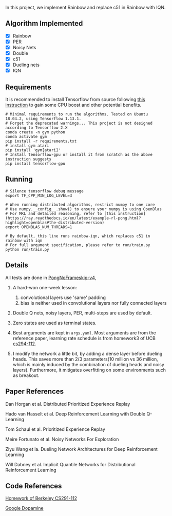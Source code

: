 In this project, we implement Rainbow and replace c51 in Rainbow with IQN.

## Algorithm Implemented

- [x] Rainbow
- [x] PER
- [x] Noisy Nets
- [x] Double
- [x] c51
- [x] Dueling nets
- [x] IQN

## Requirements

It is recommended to install Tensorflow from source following [this instruction](https://www.tensorflow.org/install/source) to gain some CPU boost and other potential benefits.

```shell
# Minimal requirements to run the algorithms. Tested on Ubuntu 18.04.2, using Tensorflow 1.13.1.
# Forget the deprecated warnings... This project is not designed according to Tensorflow 2.X
conda create -n gym python
conda activate gym
pip install -r requirements.txt
# install gym atari
pip install 'gym[atari]'
# Install tensorflow-gpu or install it from scratch as the above instruction suggests
pip install tensorflow-gpu
```

## Running

```shell
# Silence tensorflow debug message
export TF_CPP_MIN_LOG_LEVEL=3

# When running distributed algorithms, restrict numpy to one core
# Use numpy.__config__.show() to ensure your numpy is using OpenBlas
# For MKL and detailed reasoning, refer to [this instruction](https://ray.readthedocs.io/en/latest/example-rl-pong.html?highlight=openblas#the-distributed-version)
export OPENBLAS_NUM_THREADS=1

# By default, this line runs rainbow-iqn, which replaces c51 in rainbow with iqn
# For full argument specification, please refer to run/train.py
python run/train.py
```

## Details

All tests are done in [PongNoFrameskip-v4](https://gym.openai.com/envs/Pong-v0/), 
1. A hard-won one-week lesson: 
    1. convolutional layers use 'same' padding
    2. bias is neither used in convolutional layers nor fully connected layers

2. Double Q nets, noisy layers, PER, multi-steps are used by default. 

3. Zero states are used as terminal states.

4. Best arguments are kept in `args.yaml`. Most arguments are from the reference paper, learning rate schedule is from homework3 of UCB [cs294-112](http://rail.eecs.berkeley.edu/deeprlcourse/).

5. I modify the network a little bit, by adding a dense layer before dueling heads. This saves more than 2/3 parameters(10 million vs 36 million, which is mainly induced by the combination of dueling heads and noisy layers). Furthermore, it mitigates overfitting on some environments such as breakout.

## Paper References

Dan Horgan et al. Distributed Prioritized Experience Replay 

Hado van Hasselt et al. Deep Reinforcement Learning with Double Q-Learning

Tom Schaul et al. Prioritized Experience Replay

Meire Fortunato et al. Noisy Networks For Exploration

Ziyu Wang et la. Dueling Network Architectures for Deep Reinforcement Learning

Will Dabney et al. Implicit Quantile Networks for Distributional Reinforcement Learning

## Code References

[Homework of Berkeley CS291-112](http://rail.eecs.berkeley.edu/deeprlcourse/)

[Google Dopamine](https://github.com/google/dopamine)